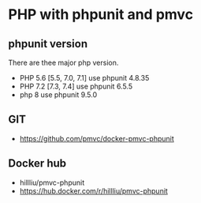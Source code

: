 PHP with phpunit and pmvc
======

## phpunit version

There are thee major php version.
* PHP 5.6 [5.5, 7.0, 7.1] use phpunit 4.8.35
* PHP 7.2 [7.3, 7.4] use phpunit 6.5.5
* php 8 use phpunit 9.5.0


## GIT
   * https://github.com/pmvc/docker-pmvc-phpunit

## Docker hub
   * hillliu/pmvc-phpunit
   * https://hub.docker.com/r/hillliu/pmvc-phpunit

